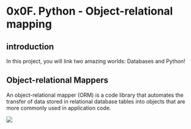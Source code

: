 # 0x0F. Python - Object-relational mapping

## introduction

In this project, you will link two amazing worlds: Databases and Python!

## Object-relational Mappers

<p>An object-relational mapper (ORM) is a code library that automates the transfer of data
stored in relational database tables into objects that are more commonly used in application code.</p>

<img
src="https://www.fullstackpython.com/img/visuals/orms-bridge.png">

